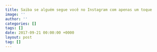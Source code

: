 ```yaml
---
title: Saiba se alguém segue você no Instagram com apenas um toque
image: ''
author: ''
categories: []
tags: []
date: 2017-09-21 00:00:00 +0000
layout: post
tag: []
---
```

